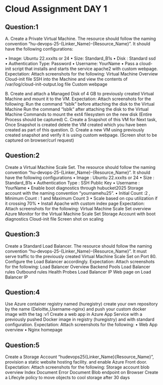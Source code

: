 # Cloud Assignment DAY 1

## Question:1

A. Create a Private Virtual Machine. The resource should follow the naming 
convention “hu-devops-25-{Linker_Name}-{Resource_Name}”. It should have the 
following configurations: 
 
• Image: Ubuntu 22.xxxlts or 24 
• Size: Standard_B1s 
• Disk : Standard ssd 
• Authentication Type: Password 
• Username: YourName 
• Pass a cloud-init script that installs and starts the service apache2 with 
custom webpage. 
Expectation: Attach screenshots for the following: 
 Virtual Machine Overview 
 Cloud-init file 
 SSH into the Machine and view the contents of /var/log/cloud-init-output.log 
file 
 Custom webpage 

B. Create and attach a Managed Disk of 4 GB to previously created Virtual 
Machine and mount it to the VM. 
Expectation: Attach screenshots for the following: 
Run the command “lsblk” before attaching the disk to the Virtual Machine 
Run the command “lsblk” after attaching the disk to the Virtual Machine 
Commands to mount the ext4 filesystem on the new disk (Entire Process should 
be captured)
C. Create a Snapshot of this VM for Next task, Once Snapshot is created delete the 
VM created which you have been created as part of this question. 
D. Create a new VM using previously created snapshot and verify it is using 
custom webpage. (Screen shot to be captured on browser/curl request)

## Question:2

Create a Virtual Machine Scale Set. The resource should follow the naming 
convention “hu-devops-25-{Linker_Name}-{Resource_Name}”. It should have the 
following configurations 
• Image : Ubuntu 22.xxxlts or 24
• Size : Standard_B1s
• Authentication Type : SSH Public Key
• Username : YourName
• Enable boot diagnostics through hubucket2025 Storage account with the 
naming convention “yournamehu25”.
• Initial Count :2 , Minimum Count : 1 and Maximum Count 3
• Scale based on cpu utilization if it crossing 70%
• Install Apache with custom index page
Expectation: Attach screenshots for the following: 
Virtual Machine Scale Set overview 
Azure Monitor for the Virtual Machine Scale Set 
Storage Account with boot diagnostics 
Cloud-init file 
Screen shot on scaling 


## Question:3
Create a Standard Load Balancer. The resource should follow the naming 
convention “hu-devops-25-{Linker_Name}-{Resource_Name}”. 
It must serve traffic to the previously created Virtual Machine Scale Set on Port 
80. Configure the Load Balancer accordingly.
Expectation: Attach screenshots for the following: 
Load Balancer Overview 
Backend Pools 
Load Balancer rules 
Outbound rules 
Health Probes 
Load Balancer IP 
Web page on Load Balancer IP 


## Question:4
Use Azure container registry named (huregistry) create your own repository by 
the name (Deloitte_Username-nginx) and push your custom docker image with 
the tag :v1 
Create a web app in Azure App Service with a previously pushed Docker 
image in registry (huregistry) and with standard configuration.
Expectation: Attach screenshots for the following: 
• Web App overview 
• Nginx homepage 


## Question:5
Create a Storage Account “hudevops25{Linker_Name}{Resource_Name}”, provision a static 
website hosting facility. and enable Azure Front door. 
Expectation: Attach screenshots for the following: 
Storage account blob overview 
Index Document 
Error Document 
Blob endpoint on Browser 
Create a Lifecyle policy to move objects to cool storage after 30 days

